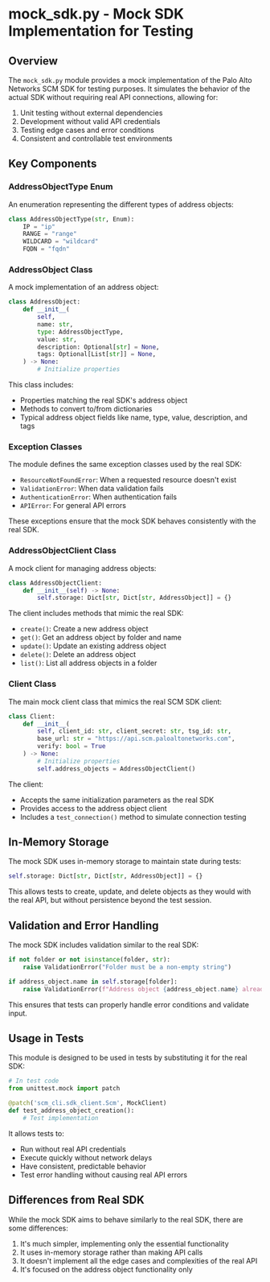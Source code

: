 # mock_sdk.py - Mock SDK Implementation for Testing

## Overview

The `mock_sdk.py` module provides a mock implementation of the Palo Alto Networks SCM SDK for testing purposes. It simulates the behavior of the actual SDK without requiring real API connections, allowing for:

1. Unit testing without external dependencies
2. Development without valid API credentials
3. Testing edge cases and error conditions
4. Consistent and controllable test environments

## Key Components

### AddressObjectType Enum

An enumeration representing the different types of address objects:

```python
class AddressObjectType(str, Enum):
    IP = "ip"
    RANGE = "range"
    WILDCARD = "wildcard"
    FQDN = "fqdn"
```

### AddressObject Class

A mock implementation of an address object:

```python
class AddressObject:
    def __init__(
        self,
        name: str,
        type: AddressObjectType,
        value: str,
        description: Optional[str] = None,
        tags: Optional[List[str]] = None,
    ) -> None:
        # Initialize properties
```

This class includes:
- Properties matching the real SDK's address object
- Methods to convert to/from dictionaries
- Typical address object fields like name, type, value, description, and tags

### Exception Classes

The module defines the same exception classes used by the real SDK:

- `ResourceNotFoundError`: When a requested resource doesn't exist
- `ValidationError`: When data validation fails
- `AuthenticationError`: When authentication fails
- `APIError`: For general API errors

These exceptions ensure that the mock SDK behaves consistently with the real SDK.

### AddressObjectClient Class

A mock client for managing address objects:

```python
class AddressObjectClient:
    def __init__(self) -> None:
        self.storage: Dict[str, Dict[str, AddressObject]] = {}
```

The client includes methods that mimic the real SDK:
- `create()`: Create a new address object
- `get()`: Get an address object by folder and name
- `update()`: Update an existing address object
- `delete()`: Delete an address object
- `list()`: List all address objects in a folder

### Client Class

The main mock client class that mimics the real SCM SDK client:

```python
class Client:
    def __init__(
        self, client_id: str, client_secret: str, tsg_id: str, 
        base_url: str = "https://api.scm.paloaltonetworks.com", 
        verify: bool = True
    ) -> None:
        # Initialize properties
        self.address_objects = AddressObjectClient()
```

The client:
- Accepts the same initialization parameters as the real SDK
- Provides access to the address object client
- Includes a `test_connection()` method to simulate connection testing

## In-Memory Storage

The mock SDK uses in-memory storage to maintain state during tests:

```python
self.storage: Dict[str, Dict[str, AddressObject]] = {}
```

This allows tests to create, update, and delete objects as they would with the real API, but without persistence beyond the test session.

## Validation and Error Handling

The mock SDK includes validation similar to the real SDK:

```python
if not folder or not isinstance(folder, str):
    raise ValidationError("Folder must be a non-empty string")

if address_object.name in self.storage[folder]:
    raise ValidationError(f"Address object {address_object.name} already exists")
```

This ensures that tests can properly handle error conditions and validate input.

## Usage in Tests

This module is designed to be used in tests by substituting it for the real SDK:

```python
# In test code
from unittest.mock import patch

@patch('scm_cli.sdk_client.Scm', MockClient)
def test_address_object_creation():
    # Test implementation
```

It allows tests to:
- Run without real API credentials
- Execute quickly without network delays
- Have consistent, predictable behavior
- Test error handling without causing real API errors

## Differences from Real SDK

While the mock SDK aims to behave similarly to the real SDK, there are some differences:

1. It's much simpler, implementing only the essential functionality
2. It uses in-memory storage rather than making API calls
3. It doesn't implement all the edge cases and complexities of the real API
4. It's focused on the address object functionality only